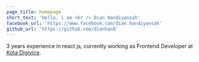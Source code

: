 ```yaml
---
page_title: homepage
short_text: 'Hello, i am <br /> Dian Handiyansah'
facebook_url: 'https://www.facebook.com/dian.handiyansah'
github_url: 'https://github.com/dianhan8'
---
```


3 years experience in react js, currently working as Frontend Developer at [Kota Digivice](https://kotadigivice.com "Kota Digivice").
